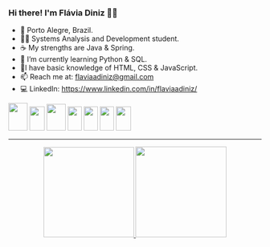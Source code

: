 ### Hi there! I'm Flávia Diniz 👩‍💻

- 📍 Porto Alegre, Brazil.
- 👩‍🎓 Systems Analysis and Development student.
- ☕ My strengths are Java & Spring.
- 🐍 I’m currently learning Python & SQL.
- 🌱I have basic knowledge of HTML, CSS & JavaScript.
- 📫 Reach me at: flaviaadiniz@gmail.com
- 💻 LinkedIn: https://www.linkedin.com/in/flaviaadiniz/

<div>
<img height="55px" width="38px" src="https://cdn.jsdelivr.net/gh/devicons/devicon/icons/java/java-original.svg" />
<img height="48px" width="30px" src="https://cdn.jsdelivr.net/gh/devicons/devicon/icons/spring/spring-original.svg" />
<img height ="53px" width="38px" src="https://cdn.jsdelivr.net/gh/devicons/devicon/icons/python/python-original.svg"/>
<img height="48px" width="28px" src="https://cdn.jsdelivr.net/gh/devicons/devicon/icons/html5/html5-original.svg" />        
<img height="48px" width="28px" src="https://cdn.jsdelivr.net/gh/devicons/devicon/icons/css3/css3-original.svg" />
<img height="48px" width="28px" src="https://cdn.jsdelivr.net/gh/devicons/devicon/icons/javascript/javascript-original.svg"/> 
<img height ="48px" width="30px" src="https://cdn.jsdelivr.net/gh/devicons/devicon/icons/mysql/mysql-original.svg"/>

          
</div>
<hr>

<div align="center">
<a href="github.com/flaviaadiniz">
<img height="180em" src="https://github-readme-stats.vercel.app/api?username=flaviaadiniz&show_icons=true&theme=radical"/>
<img height="181em" src="https://github-readme-stats.vercel.app/api/top-langs/?username=flaviaadiniz&layout=compact&theme=radical"/>
</div>

